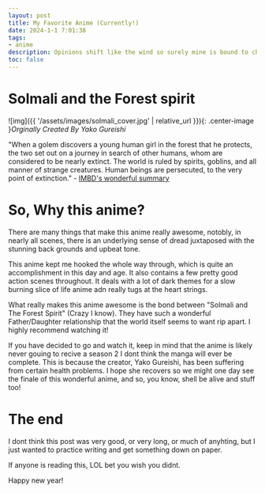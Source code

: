 ```yaml
---
layout: post
title: My Favorite Anime (Currently!)
date: 2024-1-1 7:01:38
tags: 
- anime
description: Opinions shift like the wind so surely mine is bound to change, but right now I want to talk about my current favorite anime!
toc: false
---
```


# Solmali and the Forest spirit

![img]({{ '/assets/images/solmali_cover.jpg' | relative_url }}){: .center-image }*Orginally Created By Yako Gureishi*

"When a golem discovers a young human girl in the forest that he protects, the two set out on a journey in search of other humans, whom are considered to be nearly extinct. The world is ruled by spirits, goblins, and all manner of strange creatures. Human beings are persecuted, to the very point of extinction." - [IMBD's wonderful summary](https://www.imdb.com/title/tt11428586/plotsummary/)

# So, Why this anime?

There are many things that make this anime really awesome, notobly, in nearly all scenes, there is an underlying sense of dread juxtaposed with the stunning back grounds and upbeat tone.

This anime kept me hooked the whole way through, which is quite an accomplishment in this day and age. It also contains a few pretty good action scenes throughout. It deals with a lot of dark themes for a slow burning slice of life anime adn really tugs at the heart strings.

What really makes this anime awesome is the bond between "Solmali and The Forest Spirit" (Crazy I know). They have such a wonderful Father/Daughter relationship that the world itself seems to want rip apart. I highly recommend watching it!

If you have decided to go and watch it, keep in mind that the anime is likely never gouing to recive a season 2 I dont think the manga will ever be complete. This is because the creator, Yako Gureishi, has been suffering from certain health problems. I hope she recovers so we might one day see the finale of this wonderful anime, and so, you know, shell be alive and stuff too! 

# The end

I dont think this post was very good, or very long, or much of anyhting, but I just wanted to practice writing and get something down on paper.

If anyone is reading this, LOL bet you wish you didnt.

Happy new year!